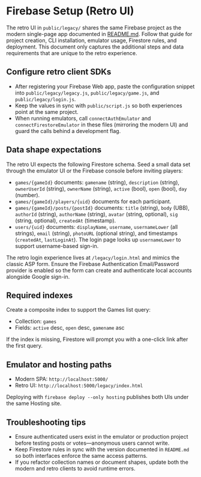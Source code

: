 # Firebase Setup (Retro UI)

The retro UI in `public/legacy/` shares the same Firebase project as the
modern single-page app documented in [README.md](./README.md). Follow
that guide for project creation, CLI installation, emulator usage,
Firestore rules, and deployment. This document only captures the
additional steps and data requirements that are unique to the retro
experience.

## Configure retro client SDKs

- After registering your Firebase Web app, paste the configuration
  snippet into `public/legacy/legacy.js`, `public/legacy/game.js`, and
  `public/legacy/login.js`.
- Keep the values in sync with `public/script.js` so both experiences
  point at the same project.
- When running emulators, call `connectAuthEmulator` and
  `connectFirestoreEmulator` in these files (mirroring the modern UI)
  and guard the calls behind a development flag.

## Data shape expectations

The retro UI expects the following Firestore schema. Seed a small data
set through the emulator UI or the Firebase console before inviting
players:

- `games/{gameId}` documents: `gamename` (string), `description`
  (string), `ownerUserId` (string), `ownerName` (string), `active`
  (bool), `open` (bool), `day` (number).
- `games/{gameId}/players/{uid}` documents for each participant.
- `games/{gameId}/posts/{postId}` documents: `title` (string), `body`
  (UBB), `authorId` (string), `authorName` (string), `avatar` (string,
  optional), `sig` (string, optional), `createdAt` (timestamp).
- `users/{uid}` documents: `displayName`, `username`, `usernameLower`
  (all strings), `email` (string), `photoURL` (optional string), and
  timestamps (`createdAt`, `lastLoginAt`). The login page looks up
  `usernameLower` to support username-based sign-in.

The retro login experience lives at `/legacy/login.html` and mimics the
classic ASP form. Ensure the Firebase Authentication Email/Password
provider is enabled so the form can create and authenticate local
accounts alongside Google sign-in.

## Required indexes

Create a composite index to support the Games list query:

- Collection: `games`
- Fields: `active` desc, `open` desc, `gamename` asc

If the index is missing, Firestore will prompt you with a one-click link
after the first query.

## Emulator and hosting paths

- Modern SPA: `http://localhost:5000/`
- Retro UI: `http://localhost:5000/legacy/index.html`

Deploying with `firebase deploy --only hosting` publishes both UIs under
the same Hosting site.

## Troubleshooting tips

- Ensure authenticated users exist in the emulator or production project
  before testing posts or votes—anonymous users cannot write.
- Keep Firestore rules in sync with the version documented in
  `README.md` so both interfaces enforce the same access patterns.
- If you refactor collection names or document shapes, update both the
  modern and retro clients to avoid runtime errors.

